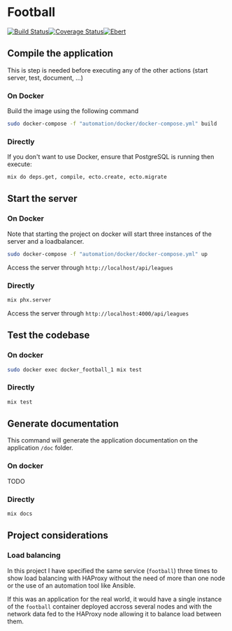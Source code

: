 # Football
[![Build Status](https://travis-ci.org/mememori/football.svg?branch=master)](https://travis-ci.org/mememori/football)[![Coverage Status](https://coveralls.io/repos/github/mememori/football/badge.svg?branch=master)](https://coveralls.io/github/mememori/football?branch=master)[![Ebert](https://ebertapp.io/github/mememori/football.svg)](https://ebertapp.io/github/mememori/football)

## Compile the application
This is step is needed before executing any of the other actions (start server, test, document, ...)

### On Docker
Build the image using the following command
```bash
sudo docker-compose -f "automation/docker/docker-compose.yml" build
```

### Directly
If you don't want to use Docker, ensure that PostgreSQL is running then execute:
```bash
mix do deps.get, compile, ecto.create, ecto.migrate
```

## Start the server

### On Docker
Note that starting the project on docker will start three instances of the server and a loadbalancer.
```bash
sudo docker-compose -f "automation/docker/docker-compose.yml" up
```

Access the server through `http://localhost/api/leagues`

### Directly
```bash
mix phx.server
```

Access the server through `http://localhost:4000/api/leagues`

## Test the codebase

### On docker
```bash
sudo docker exec docker_football_1 mix test
```

### Directly
```bash
mix test
```

## Generate documentation
This command will generate the application documentation on the application `/doc` folder.

### On docker
TODO

### Directly
```bash
mix docs
```

## Project considerations

### Load balancing
In this project I have specified the same service (`football`) three times to show load balancing with HAProxy without the need of more than one node or the use of an automation tool like Ansible.

If this was an application for the real world, it would have a single instance of the `football` container deployed accross several nodes and with the network data fed to the HAProxy node allowing it to balance load between them.
